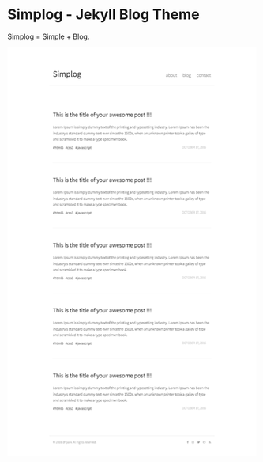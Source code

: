 
# Simplog - Jekyll Blog Theme

Simplog = Simple + Blog.


<!-- ![Screenshot](/assets/img/screenshot.png) -->
<div align="center">
  <img src="/assets/img/screenshot.png" />
</div>
